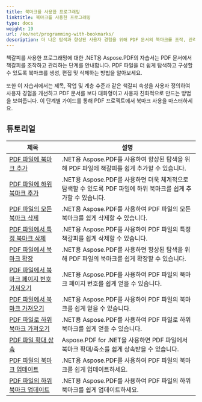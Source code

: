 ```yaml
---
title: 북마크를 사용한 프로그래밍
linktitle: 북마크를 사용한 프로그래밍
type: docs
weight: 19
url: /ko/net/programming-with-bookmarks/
description: 더 나은 탐색과 향상된 사용자 경험을 위해 PDF 문서의 북마크를 조작, 관리 및 사용자 정의하는 방법을 알아보세요.
---
```

책갈피를 사용한 프로그래밍에 대한 .NET용 Aspose.PDF의 자습서는 PDF 문서에서 책갈피를 조작하고 관리하는 단계를 안내합니다. PDF 파일을 더 쉽게 탐색하고 구성할 수 있도록 북마크를 생성, 편집 및 삭제하는 방법을 알아보세요.

또한 이 자습서에서는 제목, 작업 및 계층 수준과 같은 책갈피 속성을 사용자 정의하여 사용자 경험을 개선하고 PDF 문서를 보다 대화형이고 사용자 친화적으로 만드는 방법을 보여줍니다. 이 단계별 가이드를 통해 PDF 프로젝트에서 북마크 사용을 마스터하세요.

## 튜토리얼
| 제목 | 설명 |
| --- | --- | 
| [PDF 파일에 북마크 추가](./add-bookmark/) | .NET용 Aspose.PDF를 사용하여 향상된 탐색을 위해 PDF 파일에 책갈피를 쉽게 추가할 수 있습니다. |  
| [PDF 파일에 하위 북마크 추가](./add-child-bookmark/) | .NET용 Aspose.PDF를 사용하면 더욱 체계적으로 탐색할 수 있도록 PDF 파일에 하위 북마크를 쉽게 추가할 수 있습니다. |  
| [PDF 파일의 모든 북마크 삭제](./delete-all-bookmarks/) | .NET용 Aspose.PDF를 사용하여 PDF 파일의 모든 북마크를 쉽게 삭제할 수 있습니다. |  
| [PDF 파일에서 특정 북마크 삭제](./delete-particular-bookmark/) | .NET용 Aspose.PDF를 사용하여 PDF 파일의 특정 책갈피를 쉽게 삭제할 수 있습니다. |  
| [PDF 파일에서 북마크 확장](./expand-bookmarks/) | .NET용 Aspose.PDF를 사용하면 향상된 탐색을 위해 PDF 파일의 북마크를 쉽게 확장할 수 있습니다. |  
| [PDF 파일에서 북마크 페이지 번호 가져오기](./get-bookmark-page-number/) | .NET용 Aspose.PDF를 사용하여 PDF 파일의 북마크 페이지 번호를 쉽게 얻을 수 있습니다. |  
| [PDF 파일에서 북마크 가져오기](./get-bookmarks/) | .NET용 Aspose.PDF를 사용하여 PDF 파일의 북마크를 쉽게 얻을 수 있습니다. |  
| [PDF 파일로 하위 북마크 가져오기](./get-child-bookmarks/) | .NET용 Aspose.PDF를 사용하여 PDF 파일로 하위 북마크를 쉽게 얻을 수 있습니다. |  
| [PDF 파일 확대 상속](./inherit-zoom/) | Aspose.PDF for .NET을 사용하면 PDF 파일에서 북마크 확대/축소를 쉽게 상속받을 수 있습니다. |  
| [PDF 파일의 북마크 업데이트](./update-bookmarks/) | .NET용 Aspose.PDF를 사용하여 PDF 파일의 북마크를 쉽게 업데이트하세요. |  
| [PDF 파일의 하위 북마크 업데이트](./update-child-bookmarks/) | .NET용 Aspose.PDF를 사용하여 PDF 파일의 하위 북마크를 쉽게 업데이트하세요. |  
